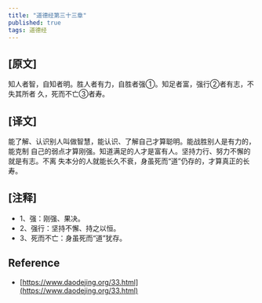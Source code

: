 ```yaml
---
title: "道德经第三十三章"
published: true
tags: 道德经
---
```


## [原文]

知人者智，自知者明。胜人者有力，自胜者强①。知足者富，强行②者有志，不失其所者
久，死而不亡③者寿。

## [译文]

能了解、认识别人叫做智慧，能认识、了解自己才算聪明。能战胜别人是有力的，能克制
自己的弱点才算刚强。知道满足的人才是富有人。坚持力行、努力不懈的就是有志。不离
失本分的人就能长久不衰，身虽死而“道”仍存的，才算真正的长寿。

## [注释]

- 1、强：刚强、果决。
- 2、强行：坚持不懈、持之以恒。
- 3、死而不亡：身虽死而“道”犹存。

## Reference

- [https://www.daodejing.org/33.html](https://www.daodejing.org/33.html)